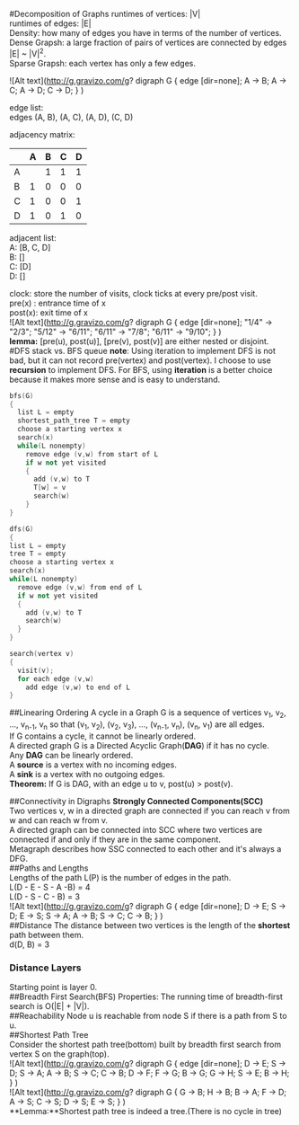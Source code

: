 #Decomposition of Graphs
runtimes of vertices: |V|<br>
runtimes of edges: |E|<br>
Density: how many of edges you have in terms of the number of vertices.<br>
Dense Grapsh: a large fraction of pairs of vertices are connected by edges |E| ~ |V|<sup>2</sup>.<br>
Sparse Grapsh: each vertex has only a few edges.<br>

![Alt text](http://g.gravizo.com/g?
  digraph G {
    edge [dir=none];
    A -> B;
    A -> C;
    A -> D;
    C -> D;
  }
)<br>

edge list:<br>
edges (A, B), (A, C), (A, D), (C, D)<br>

adjacency matrix:<br>

|   | A |  B  | C | D |
|---|---|:---:|---|---|
| A |   |  1  | 1 | 1 |
| B | 1 |  0  | 0 | 0 |
| C | 1 |  0  | 0 | 1 |
| D | 1 |  0  | 1 | 0 |

adjacent list:<br>
A: [B, C, D]<br>
B: []<br>
C: [D]<br>
D: []<br>

clock: store the number of visits, clock ticks at every pre/post visit.<br>
pre(x) : entrance time of x<br>
post(x): exit time of x<br>
![Alt text](http://g.gravizo.com/g?
  digraph G {
    edge [dir=none];
    "1/4" -> "2/3";
    "5/12" -> "6/11";
    "6/11" -> "7/8";
    "6/11" -> "9/10";
  }
)<br>
**lemma:** [pre(u), post(u)], [pre(v), post(v)] are either nested or disjoint.<br>
#DFS stack vs. BFS queue
**note**: Using iteration to implement DFS is not bad, but it can not record pre(vertex) and post(vertex). I choose to use **recursion** to implement DFS. For BFS, using **iteration** is a better choice because it makes more sense and is easy to understand.<br>
```c++
bfs(G)
{
  list L = empty
  shortest_path_tree T = empty
  choose a starting vertex x
  search(x)
  while(L nonempty)
    remove edge (v,w) from start of L
    if w not yet visited
    {
      add (v,w) to T
      T[w] = v
      search(w)
    }
}

dfs(G)
{
list L = empty
tree T = empty
choose a starting vertex x
search(x)
while(L nonempty)
  remove edge (v,w) from end of L
  if w not yet visited
  {
    add (v,w) to T
    search(w)
  }
}

search(vertex v)
{
  visit(v);
  for each edge (v,w)
    add edge (v,w) to end of L
}
```
##Linearing Ordering
A cycle in a Graph G is a sequence of vertices v<sub>1</sub>, v<sub>2</sub>, ..., v<sub>n-1</sub>, v<sub>n</sub> so that (v<sub>1</sub>, v<sub>2</sub>), (v<sub>2</sub>, v<sub>3</sub>), ..., (v<sub>n-1</sub>, v<sub>n</sub>), (v<sub>n</sub>, v<sub>1</sub>) are all edges.<br>
If G contains a cycle, it cannot be linearly ordered.<br>
A directed graph G is a Directed Acyclic Graph(**DAG**) if it has no cycle.<br>
Any **DAG** can be linearly ordered.<br>
A **source** is a vertex with no incoming edges.<br>
A **sink** is a vertex with no outgoing edges.<br>
**Theorem:** If G is DAG, with an edge u to v, post(u) > post(v).<br>

##Connectivity in Digraphs
**Strongly Connected Components(SCC)**<br>
Two vertices v, w in a directed graph are connected if you can reach v from w and can reach w from v.<br>
A directed graph can be connected into SCC where two vertices are connected if and only if they are in the same component.<br>
Metagraph describes how SSC connected to each other and it's always a DFG.<br>
##Paths and Lengths<br>
Lengths of the path L(P) is the number of edges in the path.<br>
L(D - E - S - A -B) = 4<br>
L(D - S - C - B) = 3<br>
![Alt text](http://g.gravizo.com/g?
  digraph G {
    edge [dir=none];
    D -> E;
    S -> D;
    E -> S;
    S -> A;
    A -> B;
    S -> C;
    C -> B;
  }
)<br>
##Distance
The distance between two vertices is the length of the **shortest** path between them.<br>
d(D, B) = 3<br>
### Distance Layers<br>
Starting point is layer 0.<br>
##Breadth First Search(BFS)
Properties: The running time of breadth-first search is O(|E| + |V|).<br>
##Reachability
Node u is reachable from node S if there is a path from S to u.<br>
##Shortest Path Tree<br>
Consider the shortest path tree(bottom) built by breadth first search from vertex S on the graph(top).<br>
![Alt text](http://g.gravizo.com/g?
  digraph G {
    edge [dir=none];
    D -> E;
    S -> D;
    S -> A;
    A -> B;
    S -> C;
    C -> B;
    D -> F;
    F -> G;
    B -> G;
    G -> H;
    S -> E;
    B -> H;
  }
)<br>
![Alt text](http://g.gravizo.com/g?
  digraph G {
    G -> B;
    H -> B;
    B -> A;
    F -> D;
    A -> S;
    C -> S;
    D -> S;
    E -> S;
  }
)<br>
**Lemma:**Shortest path tree is indeed a tree.(There is no cycle in tree)<br>
